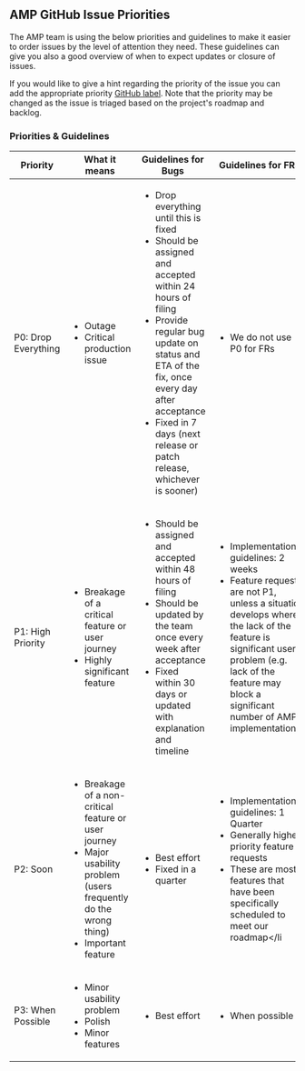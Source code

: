 <!---
Copyright 2015 The AMP HTML Authors. All Rights Reserved.

Licensed under the Apache License, Version 2.0 (the "License");
you may not use this file except in compliance with the License.
You may obtain a copy of the License at

      http://www.apache.org/licenses/LICENSE-2.0

Unless required by applicable law or agreed to in writing, software
distributed under the License is distributed on an "AS-IS" BASIS,
WITHOUT WARRANTIES OR CONDITIONS OF ANY KIND, either express or implied.
See the License for the specific language governing permissions and
limitations under the License.
-->

## AMP GitHub Issue Priorities

The AMP team is using the below priorities and guidelines to make it easier to order issues by the level of attention they need.
These guidelines can give you also a good overview of when to expect updates or closure of issues.

If you would like to give a hint regarding the priority of the issue you can add the appropriate priority [GitHub label](https://github.com/ampproject/amphtml/labels). Note that the priority may be changed as the issue is triaged based on the project's roadmap and backlog.

### Priorities & Guidelines

| Priority            | What it means                                                                                                                                                        | Guidelines for Bugs                                                                                                                                                                                                                                                                                   | Guidelines for FRs                                                                                                                                                                                                                                               |
| ------------------- | -------------------------------------------------------------------------------------------------------------------------------------------------------------------- | ----------------------------------------------------------------------------------------------------------------------------------------------------------------------------------------------------------------------------------------------------------------------------------------------------- | ---------------------------------------------------------------------------------------------------------------------------------------------------------------------------------------------------------------------------------------------------------------- |
| P0: Drop Everything | <ul><li>Outage</li><li>Critical production issue</li></ul>                                                                                                           | <ul><li>Drop everything until this is fixed</li><li>Should be assigned and accepted within 24 hours of filing</li><li>Provide regular bug update on status and ETA of the fix, once every day after acceptance</li><li>Fixed in 7 days (next release or patch release, whichever is sooner)</li></ul> | <ul><li>We do not use P0 for FRs</li></ul>                                                                                                                                                                                                                       |
| P1: High Priority   | <ul><li>Breakage of a critical feature or user journey</li><li>Highly significant feature</li></ul>                                                                  | <ul><li>Should be assigned and accepted within 48 hours of filing</li><li>Should be updated by the team once every week after acceptance</li><li>Fixed within 30 days or updated with explanation and timeline</li></ul>                                                                              | <ul><li>Implementation guidelines: 2 weeks</li><li>Feature requests are not P1, unless a situation develops where the lack of the feature is significant user problem (e.g. lack of the feature may block a significant number of AMP implementations)</li></ul> |
| P2: Soon            | <ul><li>Breakage of a non-critical feature or user journey</li><li>Major usability problem (users frequently do the wrong thing)</li><li>Important feature</li></ul> | <ul><li>Best effort</li><li>Fixed in a quarter</li></ul>                                                                                                                                                                                                                                              | <ul><li>Implementation guidelines: 1 Quarter</li><li>Generally higher priority feature requests</li><li>These are mostly features that have been specifically scheduled to meet our roadmap</li</ul>                                                             |
| P3: When Possible   | <ul><li>Minor usability problem</li><li>Polish</li><li>Minor features</li></ul>                                                                                      | <ul><li>Best effort</li></ul>                                                                                                                                                                                                                                                                         | <ul><li>When possible</li></ul>                                                                                                                                                                                                                                  |

